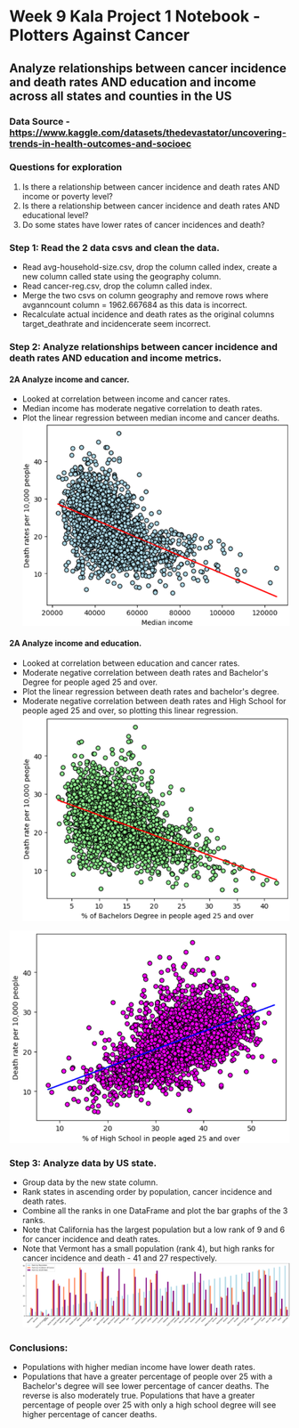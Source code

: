 # Week 9 Kala Project 1 Notebook - Plotters Against Cancer

## Analyze relationships between cancer incidence and death rates AND education and income across all states and counties in the US

### Data Source - https://www.kaggle.com/datasets/thedevastator/uncovering-trends-in-health-outcomes-and-socioec

### Questions for exploration
1. Is there a relationship between cancer incidence and death rates AND income or poverty level?
1. Is there a relationship between cancer incidence and death rates AND educational level?
1. Do some states have lower rates of cancer incidences and death?

### Step 1: Read the 2 data csvs and clean the data.
* Read avg-household-size.csv, drop the column called index, create a new column called state using the geography column.
* Read cancer-reg.csv, drop the column called index.
* Merge the two csvs on column geography and remove rows where avganncount column = 1962.667684 as this data is incorrect.
* Recalculate actual incidence and death rates as the original columns target_deathrate and incidencerate seem incorrect.

### Step 2: Analyze relationships between cancer incidence and death rates AND education and income metrics.
#### 2A Analyze income and cancer.
* Looked at correlation between income and cancer rates. 
* Median income has moderate negative correlation to death rates.
* Plot the linear regression between median income and cancer deaths.
![alt text](MedianIncome_ScatterReg.png)

#### 2A Analyze income and education.
* Looked at correlation between education and cancer rates. 
* Moderate negative correlation between death rates and Bachelor's Degree for people aged 25 and over.
* Plot the linear regression between death rates and bachelor's degree.
* Moderate negative correlation between death rates and High School for people aged 25 and over, so plotting this linear regression.
![alt text](BachelorDegree_ScatterReg.png)

![alt text](HighSchool_ScatterReg.png)

### Step 3: Analyze data by US state.
* Group data by the new state column.
* Rank states in ascending order by population, cancer incidence and death rates.
* Combine all the ranks in one DataFrame and plot the bar graphs of the 3 ranks.
* Note that California has the largest population but a low rank of 9 and 6 for cancer incidence and death rates.
* Note that Vermont has a small population (rank 4), but high ranks for cancer incidence and death - 41 and 27 respectively.
![alt text](State_Bar_Graph.png)

### Conclusions:
* Populations with higher median income have lower death rates.
* Populations that have a greater percentage of people over 25 with a Bachelor's degree will see lower percentage of cancer deaths.  The reverse is also moderately true. Populations that have a greater percentage of people over 25 with only a high school degree will see higher percentage of cancer deaths.